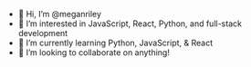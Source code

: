 - 👋 Hi, I’m @meganriley
- 👀 I’m interested in JavaScript, React, Python, and full-stack development
- 🌱 I’m currently learning Python, JavaScript, & React
- 💞️ I’m looking to collaborate on anything!

<!---
meganriley/meganriley is a ✨ special ✨ repository because its `README.md` (this file) appears on your GitHub profile.
You can click the Preview link to take a look at your changes.
--->
